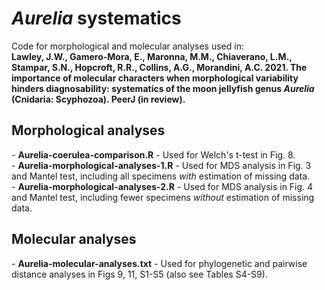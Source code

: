 # <em>Aurelia</em> systematics
<p>Code for morphological and molecular analyses used in:<br>
<strong>Lawley, J.W., Gamero-Mora, E., Maronna, M.M., Chiaverano, L.M., Stampar, S.N., Hopcroft, R.R., Collins, A.G., Morandini, A.C. 2021. The importance of molecular characters when morphological variability hinders diagnosability: systematics of the moon jellyfish genus <em>Aurelia</em> (Cnidaria: Scyphozoa). PeerJ (in review).</strong></p>

## Morphological analyses

<p>- <strong>Aurelia-coerulea-comparison.R</strong> - Used for Welch's t-test in Fig. 8.<br>
- <strong>Aurelia-morphological-analyses-1.R</strong> - Used for MDS analysis in Fig. 3 and Mantel test, including all specimens <em>with</em> estimation of missing data.<br>
- <strong>Aurelia-morphological-analyses-2.R</strong> - Used for MDS analysis in Fig. 4 and Mantel test, including fewer specimens <em>without</em> estimation of missing data.</p>

## Molecular analyses

<p>- <strong>Aurelia-molecular-analyses.txt</strong> - Used for phylogenetic and pairwise distance analyses in Figs 9, 11, S1-S5 (also see Tables S4-S9).</p>
